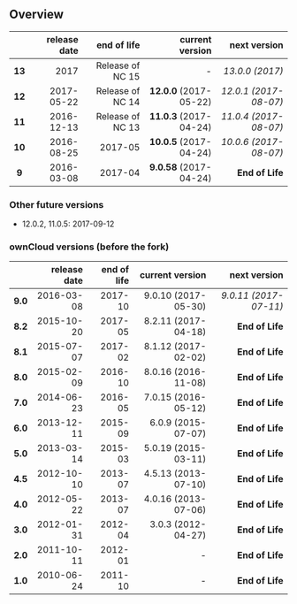 ## Overview

|        | release date      | end of life      | current version         | next version
|:------:|------------------:|-----------------:|------------------------:|---------------------------:
| **13** | 2017              | Release of NC 15 | *-*                     | *13.0.0 (2017)*
| **12** | 2017-05-22        | Release of NC 14 | **12.0.0** (2017-05-22) | *12.0.1 (2017-08-07)*
| **11** | 2016-12-13        | Release of NC 13 | **11.0.3** (2017-04-24) | *11.0.4 (2017-08-07)*
| **10** | 2016-08-25        | 2017-05          | **10.0.5** (2017-04-24) | *10.0.6 (2017-08-07)*
|  **9** | 2016-03-08        | 2017-04          | **9.0.58** (2017-04-24) | **End of Life**

### Other future versions

- 12.0.2, 11.0.5: 2017-09-12

### ownCloud versions (before the fork)
|          | release date   | end of life | current version         | next version
|:--------:|---------------:|------------:|------------------------:|---------------------:
| **9.0**  | 2016-03-08     | 2017-10     | 9.0.10 (2017-05-30)	    | *9.0.11 (2017-07-11)*
| **8.2**  | 2015-10-20     | 2017-05     | 8.2.11 (2017-04-18)     | **End of Life**
| **8.1**  | 2015-07-07     | 2017-02     | 8.1.12 (2017-02-02)     | **End of Life**
| **8.0**  | 2015-02-09     | 2016-10     | 8.0.16 (2016-11-08)     | **End of Life**
| **7.0**  | 2014-06-23     | 2016-05     | 7.0.15 (2016-05-12)     | **End of Life**
| **6.0**  | 2013-12-11     | 2015-09     | 6.0.9 (2015-07-07)      | **End of Life**
| **5.0**  | 2013-03-14     | 2015-03     | 5.0.19 (2015-03-11)     | **End of Life**
| **4.5**  | 2012-10-10     | 2013-07     | 4.5.13 (2013-07-10)     | **End of Life**
| **4.0**  | 2012-05-22     | 2013-07     | 4.0.16 (2013-07-06)     | **End of Life**
| **3.0**  | 2012-01-31     | 2012-04     | 3.0.3 (2012-04-27)      | **End of Life**
| **2.0**  | 2011-10-11     | 2012-01     | *-*                     | **End of Life**
| **1.0**  | 2010-06-24     | 2011-10     | *-*                     | **End of Life**